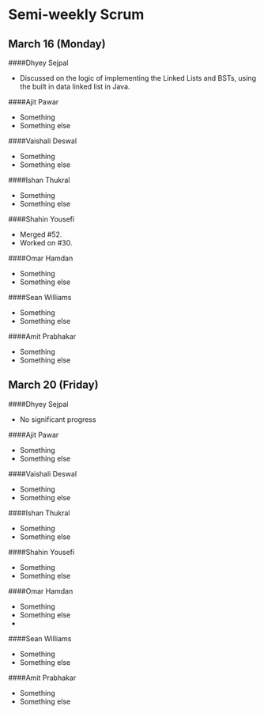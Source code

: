 # Semi-weekly Scrum

## March 16 (Monday)

####Dhyey Sejpal

* Discussed on the logic of implementing the Linked Lists and BSTs, using the built in data linked list in Java.

####Ajit Pawar

* Something
* Something else

####Vaishali Deswal

* Something
* Something else

####Ishan Thukral

* Something
* Something else

####Shahin Yousefi

* Merged #52.
* Worked on #30.

####Omar Hamdan

* Something
* Something else
 
####Sean Williams

* Something
* Something else

####Amit Prabhakar

* Something
* Something else

## March 20 (Friday)

####Dhyey Sejpal

* No significant progress

####Ajit Pawar

* Something
* Something else

####Vaishali Deswal

* Something
* Something else

####Ishan Thukral

* Something
* Something else

####Shahin Yousefi

* Something
* Something else

####Omar Hamdan

* Something
* Something else
* 
####Sean Williams

* Something
* Something else

####Amit Prabhakar

* Something
* Something else

